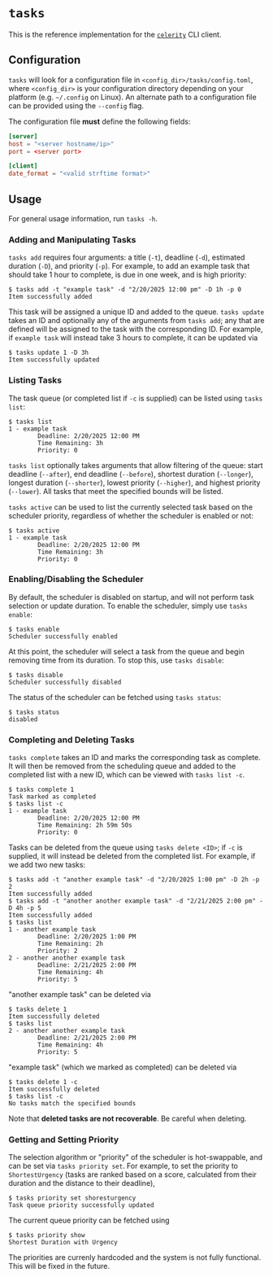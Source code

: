 # `tasks`

This is the reference implementation for the 
[`celerity`](https://github.com/joepigott/celerity) CLI client.

## Configuration

`tasks` will look for a configuration file in `<config_dir>/tasks/config.toml`,
where `<config_dir>` is your configuration directory depending on your platform
(e.g. `~/.config` on Linux). An alternate path to a configuration file can be
provided using the `--config` flag.

The configuration file **must** define the following fields:
```toml
[server]
host = "<server hostname/ip>"
port = <server port>

[client]
date_format = "<valid strftime format>"
```

## Usage

For general usage information, run `tasks -h`.

### Adding and Manipulating Tasks

`tasks add` requires four arguments: a title (`-t`), deadline (`-d`), estimated
duration (`-D`), and priority (`-p`). For example, to add an example task that 
should take 1 hour to complete, is due in one week, and is high priority:
```
$ tasks add -t "example task" -d "2/20/2025 12:00 pm" -D 1h -p 0
Item successfully added
```
This task will be assigned a unique ID and added to the queue. `tasks update` 
takes an ID and optionally any of the arguments from `tasks add`; any that are 
defined will be assigned to the task with the corresponding ID. For example, if
`example task` will instead take 3 hours to complete, it can be updated via
```
$ tasks update 1 -D 3h
Item successfully updated
```

### Listing Tasks

The task queue (or completed list if `-c` is supplied) can be listed using
`tasks list`:
```
$ tasks list
1 - example task
        Deadline: 2/20/2025 12:00 PM
        Time Remaining: 3h
        Priority: 0
```
`tasks list` optionally takes arguments that allow filtering of the queue: 
start deadline (`--after`), end deadline (`--before`), shortest duration 
(`--longer`), longest duration (`--shorter`), lowest priority (`--higher`),
and highest priority (`--lower`). All tasks that meet the specified bounds will
be listed.

`tasks active` can be used to list the currently selected task based on the
scheduler priority, regardless of whether the scheduler is enabled or not:
```
$ tasks active
1 - example task
        Deadline: 2/20/2025 12:00 PM
        Time Remaining: 3h
        Priority: 0
```

### Enabling/Disabling the Scheduler

By default, the scheduler is disabled on startup, and will not perform task
selection or update duration. To enable the scheduler, simply use `tasks 
enable`:
```
$ tasks enable
Scheduler successfully enabled
```
At this point, the scheduler will select a task from the queue and begin
removing time from its duration. To stop this, use `tasks disable`:
```
$ tasks disable
Scheduler successfully disabled
```
The status of the scheduler can be fetched using `tasks status`:
```
$ tasks status
disabled
```

### Completing and Deleting Tasks

`tasks complete` takes an ID and marks the corresponding task as complete. It 
will then be removed from the scheduling queue and added to the completed list 
with a new ID, which can be viewed with `tasks list -c`.
```
$ tasks complete 1
Task marked as completed
$ tasks list -c
1 - example task
        Deadline: 2/20/2025 12:00 PM
        Time Remaining: 2h 59m 50s
        Priority: 0
```
Tasks can be deleted from the queue using `tasks delete <ID>`; if `-c` is
supplied, it will instead be deleted from the completed list. For example, if
we add two new tasks:
```
$ tasks add -t "another example task" -d "2/20/2025 1:00 pm" -D 2h -p 2
Item successfully added
$ tasks add -t "another another example task" -d "2/21/2025 2:00 pm" -D 4h -p 5
Item successfully added
$ tasks list
1 - another example task
        Deadline: 2/20/2025 1:00 PM
        Time Remaining: 2h
        Priority: 2
2 - another another example task
        Deadline: 2/21/2025 2:00 PM
        Time Remaining: 4h
        Priority: 5
```
"another example task" can be deleted via
```
$ tasks delete 1
Item successfully deleted
$ tasks list
2 - another another example task
        Deadline: 2/21/2025 2:00 PM
        Time Remaining: 4h
        Priority: 5
```
"example task" (which we marked as completed) can be deleted via
```
$ tasks delete 1 -c
Item successfully deleted
$ tasks list -c
No tasks match the specified bounds
```
Note that **deleted tasks are not recoverable**. Be careful when deleting.

### Getting and Setting Priority

The selection algorithm or "priority" of the scheduler is hot-swappable, and
can be set via `tasks priority set`. For example, to set the priority to 
`ShortestUrgency` (tasks are ranked based on a score, calculated from their
duration and the distance to their deadline),
```
$ tasks priority set shoresturgency
Task queue priority successfully updated
```
The current queue priority can be fetched using
```
$ tasks priority show
Shortest Duration with Urgency
```
The priorities are currenly hardcoded and the system is not fully functional.
This will be fixed in the future.

